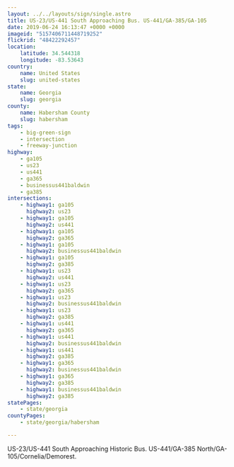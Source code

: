 ```yaml
---
layout: ../../layouts/sign/single.astro
title: US-23/US-441 South Approaching Bus. US-441/GA-385/GA-105
date: 2019-06-24 16:13:47 +0000 +0000
imageid: "5157406711448719252"
flickrid: "48422292457"
location:
    latitude: 34.544318
    longitude: -83.53643
country:
    name: United States
    slug: united-states
state:
    name: Georgia
    slug: georgia
county:
    name: Habersham County
    slug: habersham
tags:
    - big-green-sign
    - intersection
    - freeway-junction
highway:
    - ga105
    - us23
    - us441
    - ga365
    - businessus441baldwin
    - ga385
intersections:
    - highway1: ga105
      highway2: us23
    - highway1: ga105
      highway2: us441
    - highway1: ga105
      highway2: ga365
    - highway1: ga105
      highway2: businessus441baldwin
    - highway1: ga105
      highway2: ga385
    - highway1: us23
      highway2: us441
    - highway1: us23
      highway2: ga365
    - highway1: us23
      highway2: businessus441baldwin
    - highway1: us23
      highway2: ga385
    - highway1: us441
      highway2: ga365
    - highway1: us441
      highway2: businessus441baldwin
    - highway1: us441
      highway2: ga385
    - highway1: ga365
      highway2: businessus441baldwin
    - highway1: ga365
      highway2: ga385
    - highway1: businessus441baldwin
      highway2: ga385
statePages:
    - state/georgia
countyPages:
    - state/georgia/habersham

---
```

US-23/US-441 South Approaching Historic Bus. US-441/GA-385 North/GA-105/Cornelia/Demorest.